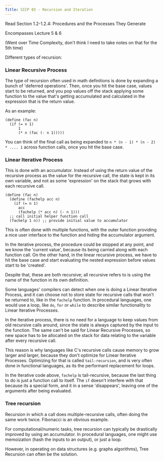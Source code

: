 ```yaml
---
Title: SICP 03 - Recursion and Iteration
---
```


Read Section 1.2-1.2.4: Procedures and the Processes They Generate

Encompasses Lecture 5 & 6

(Went over Time Complexity, don't think I need to take notes on that for the 5th time)

Different types of recursion:

### Linear Recursive Process

The type of recursion often used in math definitions is done by expanding a bunch of 'deferred operations'. Then, once you hit the base case, values start to be returned, and you pop values off the stack applying some function to the value that's getting accumulated and calculated in the expression that is the return value.

As an example:

```
(define (fac n)
  (if (= n 1)
      1
      (* n (fac (- n 1)))))
```

You can think of the final call as being expanded to `n * (n - 1) * (n - 2) * .... 1` across function calls, once you hit the base case.

### Linear Iterative Process

This is done with an accumulator. Instead of using the return value of the recursive process as the value for the recursive call, the state is kept in its own variable, and not as some 'expression' on the stack that grows with each recursive call.

```
(define (fac n)
  (define (fachelp acc n)
    (if (= n 1)
      acc
      (fachelp (* acc n) (- n 1)))
  ;; call initial helper function call
  (fachelp 1 n)) ;; provide initial value to accumulator
```

This is often done with multiple functions, with the outer function providing a nice user interface to the function and hiding the accumulator argument.

In the iterative process, the procedure could be stopped at any point, and we know the 'current value', because its being carried along with each function call. On the other hand, in the linear recursive process, we have to hit the base case and start evaluating the nested expression before values start to be 'created'.

Despite that, these are both recursive; all recursive refers to is using the name of the function in its own definition.

Some languages' compilers can detect when one is doing a Linear Iterative Process, and it can choose not to store state for recursive calls that won't be returned to, like in the `fachelp` function. In procedural languages, one would use a loop, like `do`, `for` or `while` to describe similar functionality to Linear Iterative Processes.

In the iterative process, there is no need for a language to keep values from old recursive calls around, since the state is always captured by the input to the function. The same can't be said for Linear Recursive Processes, so new space has to be allocated on the stack for data relating to the variable after every recursive call.

This reason is why languages like C's recursive calls cause memory to grow larger and larger, because they don't optimize for Linear Iterative Processes. Optimizing for that is called `tail-recursion`, and is very often done in functional languages, as its the performant replacement for loops.

In the Iterative code above, `fachelp` is tail-recursive, because the last thing to do is just a function call to itself. The `if` doesn't interfere with that because its a special form, and it in a sense 'disappears', leaving one of the arguments after being evaluated.

### Tree recursion

Recursion in which a call does multiple-recursive calls, often doing the same work twice. Fibonacci is an obvious example.

For computational/numeric tasks, tree recursion can typically be drastically improved by using an accumulator. In procedural languages, one might use memoization (hash the inputs to an output), or just a loop.

However, in operating on data structures (e.g. graphs algorithms), Tree Recursion can often be the solution.
